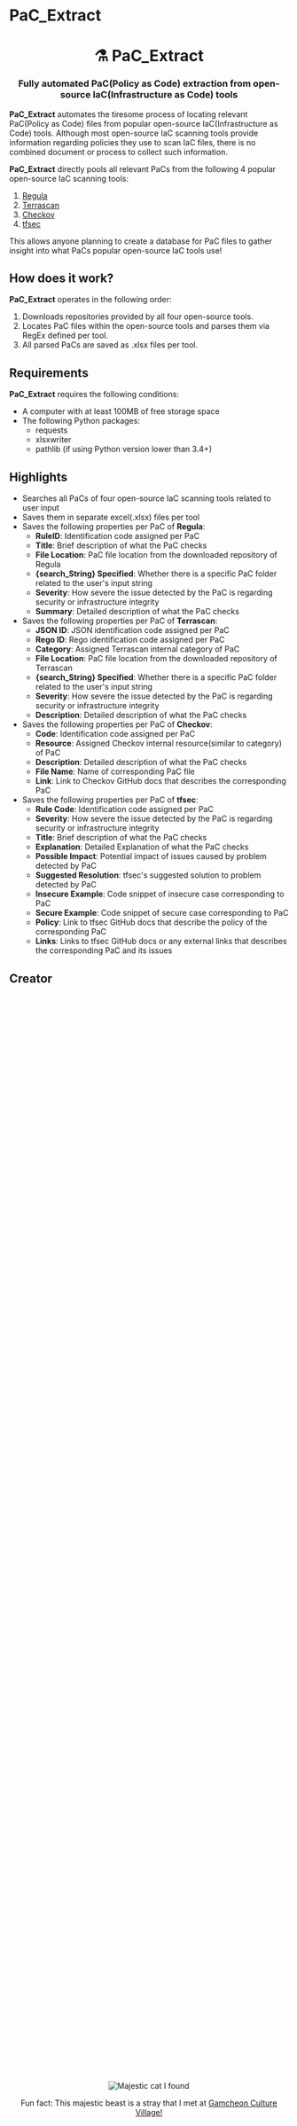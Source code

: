 # PaC_Extract

<h1 align="center" style="border-bottom: none;">⚗️ PaC_Extract</h1>
<h3 align="center">Fully automated PaC(Policy as Code) extraction from open-source IaC(Infrastructure as Code) tools</h3>

**PaC_Extract** automates the tiresome process of locating relevant PaC(Policy as Code) files from popular open-source IaC(Infrastructure as Code) tools. Although most open-source IaC scanning tools provide information regarding policies they use to scan IaC files, there is no combined document or process to collect such information.

**PaC_Extract** directly pools all relevant PaCs from the following 4 popular open-source IaC scanning tools:
1. [Regula](https://github.com/fugue/regula)
2. [Terrascan](https://github.com/tenable/terrascan)
3. [Checkov](https://github.com/bridgecrewio/checkov)
4. [tfsec](https://github.com/aquasecurity/tfsec)

This allows anyone planning to create a database for PaC files to gather insight into what PaCs popular open-source IaC tools use!

## How does it work?

**PaC_Extract** operates in the following order:
1. Downloads repositories provided by all four open-source tools. 
2. Locates PaC files within the open-source tools and parses them via RegEx defined per tool.
3. All parsed PaCs are saved as .xlsx files per tool.

## Requirements

**PaC_Extract** requires the following conditions:

- A computer with at least 100MB of free storage space
- The following Python packages:
    - requests
    - xlsxwriter
    - pathlib (if using Python version lower than 3.4+)

## Highlights

- Searches all PaCs of four open-source IaC scanning tools related to user input
- Saves them in separate excel(.xlsx) files per tool
- Saves the following properties per PaC of **Regula**:
    - **RuleID**: Identification code assigned per PaC
    - **Title**: Brief description of what the PaC checks
    - **File Location**: PaC file location from the downloaded repository of Regula
    - **{search_String} Specified**: Whether there is a specific PaC folder related to the user's input string
    - **Severity**: How severe the issue detected by the PaC is regarding security or infrastructure integrity
    - **Summary**: Detailed description of what the PaC checks
- Saves the following properties per PaC of **Terrascan**:
    - **JSON ID**: JSON identification code assigned per PaC
    - **Rego ID**: Rego identification code assigned per PaC
    - **Category**: Assigned Terrascan internal category of PaC
    - **File Location**: PaC file location from the downloaded repository of Terrascan
    - **{search_String} Specified**: Whether there is a specific PaC folder related to the user's input string
    - **Severity**: How severe the issue detected by the PaC is regarding security or infrastructure integrity
    - **Description**: Detailed description of what the PaC checks
- Saves the following properties per PaC of **Checkov**:
    - **Code**: Identification code assigned per PaC
    - **Resource**: Assigned Checkov internal resource(similar to category) of PaC
    - **Description**: Detailed description of what the PaC checks
    - **File Name**: Name of corresponding PaC file
    - **Link**: Link to Checkov GitHub docs that describes the corresponding PaC
- Saves the following properties per PaC of **tfsec**:
    - **Rule Code**: Identification code assigned per PaC
    - **Severity**: How severe the issue detected by the PaC is regarding security or infrastructure integrity
    - **Title**: Brief description of what the PaC checks
    - **Explanation**: Detailed Explanation of what the PaC checks
    - **Possible Impact**: Potential impact of issues caused by problem detected by PaC
    - **Suggested Resolution**: tfsec's suggested solution to problem detected by PaC
    - **Insecure Example**: Code snippet of insecure case corresponding to PaC
    - **Secure Example**: Code snippet of secure case corresponding to PaC
    - **Policy**: Link to tfsec GitHub docs that describe the policy of the corresponding PaC
    - **Links**: Links to tfsec GitHub docs or any external links that describes the corresponding PaC and its issues

## Creator

<div align="center" style="display: flex; flex-direction: column; justify-content: center; align-items: center; text-align: center; height: 100vh; width: 100%;">
    <img src="https://github.com/hyuns9808.png?size=300" alt="Majestic cat I found" title="Majestic Cat" style="max-width: 100%; height: auto;">
    <p>Fun fact: This majestic beast is a stray that I met at <a href="https://maps.app.goo.gl/78d8uQ19jJc6BPx88">Gamcheon Culture Village!</a></p>
</div>

<h3 align="center">
    <a href="https://github.com/hyuns9808">Calvin(Hyunsoo) Yang</a>
</h3>
<h3 align="center">
    Check out my <a href="https://hyuns9808.github.io/">personal website!</a>
</h3>